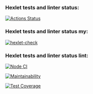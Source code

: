 ### Hexlet tests and linter status:
[![Actions Status](https://github.com/banan-bayan/frontend-bootcamp-project-46/workflows/hexlet-check/badge.svg)](https://github.com/banan-bayan/frontend-bootcamp-project-46/actions)
### Hexlet tests and linter status my:
[![hexlet-check](https://github.com/banan-bayan/frontend-bootcamp-project-46/actions/workflows/hexlet-check.yml/badge.svg)](https://github.com/banan-bayan/frontend-bootcamp-project-46/actions/workflows/hexlet-check.yml)
### Hexlet tests and linter status lint:
[![Node CI](https://github.com/banan-bayan/frontend-bootcamp-project-46/actions/workflows/hexlet-test.yml/badge.svg)](https://github.com/banan-bayan/frontend-bootcamp-project-46/actions/workflows/hexlet-test.yml)

[![Maintainability](https://api.codeclimate.com/v1/badges/ca2a0148f8dafaf09fd3/maintainability)](https://codeclimate.com/github/banan-bayan/frontend-bootcamp-project-46/maintainability)

[![Test Coverage](https://api.codeclimate.com/v1/badges/ca2a0148f8dafaf09fd3/test_coverage)](https://codeclimate.com/github/banan-bayan/frontend-bootcamp-project-46/test_coverage)